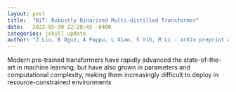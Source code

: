 ```yaml
---
layout: post
title:  "BiT: Robustly Binarized Multi-distilled Transformer"
date:   2022-05-30 22:20:45 -0400
categories: jekyll update
author: "Z Liu, B Oguz, A Pappu, L Xiao, S Yih, M Li - arXiv preprint arXiv , 2022"
---
```

Modern pre-trained transformers have rapidly advanced the state-of-the-art in machine learning, but have also grown in parameters and computational complexity, making them increasingly difficult to deploy in resource-constrained environments